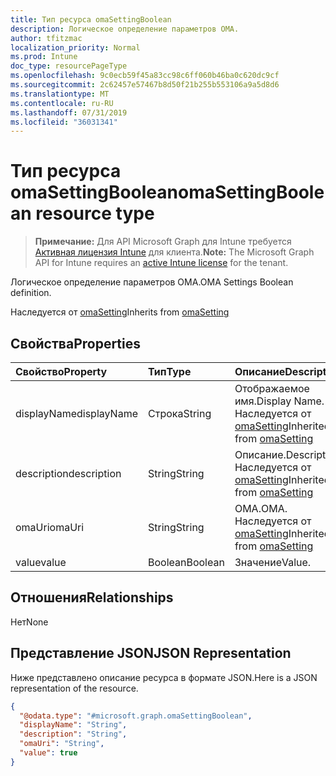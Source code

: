 ```yaml
---
title: Тип ресурса omaSettingBoolean
description: Логическое определение параметров OMA.
author: tfitzmac
localization_priority: Normal
ms.prod: Intune
doc_type: resourcePageType
ms.openlocfilehash: 9c0ecb59f45a83cc98c6ff060b46ba0c620dc9cf
ms.sourcegitcommit: 2c62457e57467b8d50f21b255b553106a9a5d8d6
ms.translationtype: MT
ms.contentlocale: ru-RU
ms.lasthandoff: 07/31/2019
ms.locfileid: "36031341"
---
```

# <a name="omasettingboolean-resource-type"></a><span data-ttu-id="5e926-103">Тип ресурса omaSettingBoolean</span><span class="sxs-lookup"><span data-stu-id="5e926-103">omaSettingBoolean resource type</span></span>

> <span data-ttu-id="5e926-104">**Примечание:** Для API Microsoft Graph для Intune требуется [Активная лицензия Intune](https://go.microsoft.com/fwlink/?linkid=839381) для клиента.</span><span class="sxs-lookup"><span data-stu-id="5e926-104">**Note:** The Microsoft Graph API for Intune requires an [active Intune license](https://go.microsoft.com/fwlink/?linkid=839381) for the tenant.</span></span>

<span data-ttu-id="5e926-105">Логическое определение параметров OMA.</span><span class="sxs-lookup"><span data-stu-id="5e926-105">OMA Settings Boolean definition.</span></span>


<span data-ttu-id="5e926-106">Наследуется от [omaSetting](../resources/intune-deviceconfig-omasetting.md)</span><span class="sxs-lookup"><span data-stu-id="5e926-106">Inherits from [omaSetting](../resources/intune-deviceconfig-omasetting.md)</span></span>

## <a name="properties"></a><span data-ttu-id="5e926-107">Свойства</span><span class="sxs-lookup"><span data-stu-id="5e926-107">Properties</span></span>
|<span data-ttu-id="5e926-108">Свойство</span><span class="sxs-lookup"><span data-stu-id="5e926-108">Property</span></span>|<span data-ttu-id="5e926-109">Тип</span><span class="sxs-lookup"><span data-stu-id="5e926-109">Type</span></span>|<span data-ttu-id="5e926-110">Описание</span><span class="sxs-lookup"><span data-stu-id="5e926-110">Description</span></span>|
|:---|:---|:---|
|<span data-ttu-id="5e926-111">displayName</span><span class="sxs-lookup"><span data-stu-id="5e926-111">displayName</span></span>|<span data-ttu-id="5e926-112">Строка</span><span class="sxs-lookup"><span data-stu-id="5e926-112">String</span></span>|<span data-ttu-id="5e926-113">Отображаемое имя.</span><span class="sxs-lookup"><span data-stu-id="5e926-113">Display Name.</span></span> <span data-ttu-id="5e926-114">Наследуется от [omaSetting](../resources/intune-deviceconfig-omasetting.md)</span><span class="sxs-lookup"><span data-stu-id="5e926-114">Inherited from [omaSetting](../resources/intune-deviceconfig-omasetting.md)</span></span>|
|<span data-ttu-id="5e926-115">description</span><span class="sxs-lookup"><span data-stu-id="5e926-115">description</span></span>|<span data-ttu-id="5e926-116">String</span><span class="sxs-lookup"><span data-stu-id="5e926-116">String</span></span>|<span data-ttu-id="5e926-117">Описание.</span><span class="sxs-lookup"><span data-stu-id="5e926-117">Description.</span></span> <span data-ttu-id="5e926-118">Наследуется от [omaSetting](../resources/intune-deviceconfig-omasetting.md)</span><span class="sxs-lookup"><span data-stu-id="5e926-118">Inherited from [omaSetting](../resources/intune-deviceconfig-omasetting.md)</span></span>|
|<span data-ttu-id="5e926-119">omaUri</span><span class="sxs-lookup"><span data-stu-id="5e926-119">omaUri</span></span>|<span data-ttu-id="5e926-120">String</span><span class="sxs-lookup"><span data-stu-id="5e926-120">String</span></span>|<span data-ttu-id="5e926-121">OMA.</span><span class="sxs-lookup"><span data-stu-id="5e926-121">OMA.</span></span> <span data-ttu-id="5e926-122">Наследуется от [omaSetting](../resources/intune-deviceconfig-omasetting.md)</span><span class="sxs-lookup"><span data-stu-id="5e926-122">Inherited from [omaSetting](../resources/intune-deviceconfig-omasetting.md)</span></span>|
|<span data-ttu-id="5e926-123">value</span><span class="sxs-lookup"><span data-stu-id="5e926-123">value</span></span>|<span data-ttu-id="5e926-124">Boolean</span><span class="sxs-lookup"><span data-stu-id="5e926-124">Boolean</span></span>|<span data-ttu-id="5e926-125">Значение</span><span class="sxs-lookup"><span data-stu-id="5e926-125">Value.</span></span>|

## <a name="relationships"></a><span data-ttu-id="5e926-126">Отношения</span><span class="sxs-lookup"><span data-stu-id="5e926-126">Relationships</span></span>
<span data-ttu-id="5e926-127">Нет</span><span class="sxs-lookup"><span data-stu-id="5e926-127">None</span></span>

## <a name="json-representation"></a><span data-ttu-id="5e926-128">Представление JSON</span><span class="sxs-lookup"><span data-stu-id="5e926-128">JSON Representation</span></span>
<span data-ttu-id="5e926-129">Ниже представлено описание ресурса в формате JSON.</span><span class="sxs-lookup"><span data-stu-id="5e926-129">Here is a JSON representation of the resource.</span></span>
<!-- {
  "blockType": "resource",
  "@odata.type": "microsoft.graph.omaSettingBoolean"
}
-->
``` json
{
  "@odata.type": "#microsoft.graph.omaSettingBoolean",
  "displayName": "String",
  "description": "String",
  "omaUri": "String",
  "value": true
}
```



